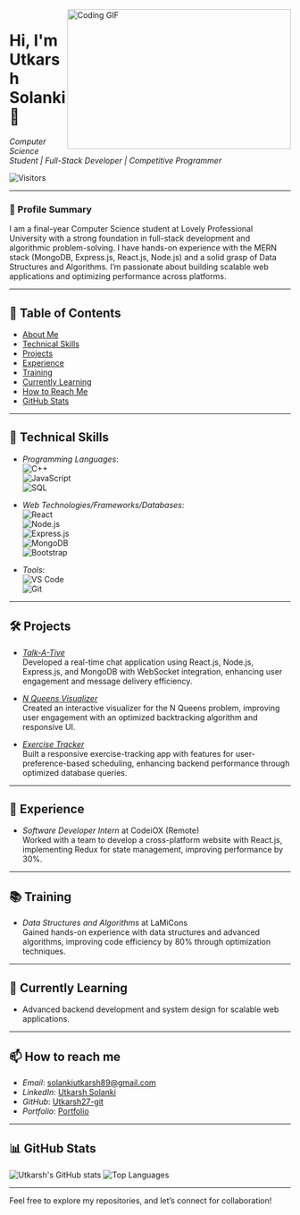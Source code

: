 <img align="right" src="https://encrypted-tbn1.gstatic.com/images?q=tbn:ANd9GcQyfyGCAb7soD6qGGf6aUrAnJCHFf-Xt1H2YXao-Msa9lL1Qi5I" width="400" height="250" alt="Coding GIF">

# Hi, I'm Utkarsh Solanki 👋  
*Computer Science Student | Full-Stack Developer | Competitive Programmer*

![Visitors](https://komarev.com/ghpvc/?username=Utkarsh27-git&color=green)

---

### 🚀 Profile Summary
I am a final-year Computer Science student at Lovely Professional University with a strong foundation in full-stack development and algorithmic problem-solving. I have hands-on experience with the MERN stack (MongoDB, Express.js, React.js, Node.js) and a solid grasp of Data Structures and Algorithms. I’m passionate about building scalable web applications and optimizing performance across platforms.

---

## 📑 Table of Contents
- [About Me](#about-me)
- [Technical Skills](#technical-skills)
- [Projects](#projects)
- [Experience](#experience)
- [Training](#training)
- [Currently Learning](#currently-learning)
- [How to Reach Me](#how-to-reach-me)
- [GitHub Stats](#github-stats)

---

## 🔧 Technical Skills
- *Programming Languages*:  
  ![C++](https://img.shields.io/badge/C++-00599C?style=flat&logo=c%2B%2B&logoColor=white)  
  ![JavaScript](https://img.shields.io/badge/JavaScript-F7DF1E?style=flat&logo=javascript&logoColor=black)  
  ![SQL](https://img.shields.io/badge/SQL-003B57?style=flat&logo=postgresql&logoColor=white)

- *Web Technologies/Frameworks/Databases*:  
  ![React](https://img.shields.io/badge/React-61DAFB?style=flat&logo=react&logoColor=black)  
  ![Node.js](https://img.shields.io/badge/Node.js-339933?style=flat&logo=node.js&logoColor=white)  
  ![Express.js](https://img.shields.io/badge/Express.js-000000?style=flat&logo=express&logoColor=white)  
  ![MongoDB](https://img.shields.io/badge/MongoDB-47A248?style=flat&logo=mongodb&logoColor=white)  
  ![Bootstrap](https://img.shields.io/badge/Bootstrap-7952B3?style=flat&logo=bootstrap&logoColor=white)

- *Tools*:  
  ![VS Code](https://img.shields.io/badge/VS_Code-007ACC?style=flat&logo=visual-studio-code&logoColor=white)  
  ![Git](https://img.shields.io/badge/Git-F05032?style=flat&logo=git&logoColor=white)

---

## 🛠 Projects
- *[Talk-A-Tive](https://talk-a-tive-7fgq.onrender.com/)*  
  Developed a real-time chat application using React.js, Node.js, Express.js, and MongoDB with WebSocket integration, enhancing user engagement and message delivery efficiency.

- *[N Queens Visualizer](https://n-queens-visualiser-utkarsh.netlify.app/)*  
  Created an interactive visualizer for the N Queens problem, improving user engagement with an optimized backtracking algorithm and responsive UI.

- *[Exercise Tracker](https://frontendmern.vercel.app/)*  
  Built a responsive exercise-tracking app with features for user-preference-based scheduling, enhancing backend performance through optimized database queries.

---

## 💼 Experience
- *Software Developer Intern* at CodeiOX (Remote)  
  Worked with a team to develop a cross-platform website with React.js, implementing Redux for state management, improving performance by 30%.

---

## 📚 Training
- *Data Structures and Algorithms* at LaMiCons  
  Gained hands-on experience with data structures and advanced algorithms, improving code efficiency by 80% through optimization techniques.

---

## 🌱 Currently Learning
- Advanced backend development and system design for scalable web applications.

---

## 📫 How to reach me
- *Email*: [solankiutkarsh89@gmail.com](mailto:solankiutkarsh89@gmail.com)
- *LinkedIn*: [Utkarsh Solanki](https://www.linkedin.com/in/utkarsh-solanki-5606a81b7/)
- *GitHub*: [Utkarsh27-git](https://github.com/Utkarsh27-git)
- *Portfolio*: [Portfolio](https://utkarsh-portfolio-27.netlify.app/)

---

## 📊 GitHub Stats
![Utkarsh's GitHub stats](https://github-readme-stats.vercel.app/api?username=Utkarsh27-git&show_icons=true&theme=radical)
![Top Languages](https://github-readme-stats.vercel.app/api/top-langs/?username=Utkarsh27-git&layout=compact&theme=radical)

---

Feel free to explore my repositories, and let’s connect for collaboration!
